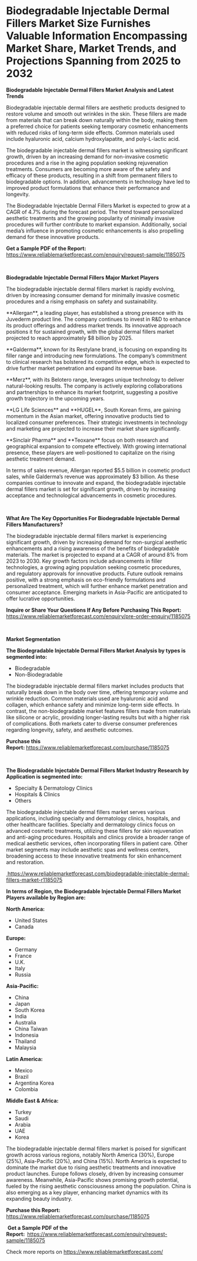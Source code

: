 <p><h1>Biodegradable Injectable Dermal Fillers Market Size Furnishes Valuable Information Encompassing Market Share, Market Trends, and Projections Spanning from 2025 to 2032</h1></p><p><strong>Biodegradable Injectable Dermal Fillers Market Analysis and Latest Trends</strong></p>
<p><p>Biodegradable injectable dermal fillers are aesthetic products designed to restore volume and smooth out wrinkles in the skin. These fillers are made from materials that can break down naturally within the body, making them a preferred choice for patients seeking temporary cosmetic enhancements with reduced risks of long-term side effects. Common materials used include hyaluronic acid, calcium hydroxylapatite, and poly-L-lactic acid. </p><p>The biodegradable injectable dermal fillers market is witnessing significant growth, driven by an increasing demand for non-invasive cosmetic procedures and a rise in the aging population seeking rejuvenation treatments. Consumers are becoming more aware of the safety and efficacy of these products, resulting in a shift from permanent fillers to biodegradable options. In addition, advancements in technology have led to improved product formulations that enhance their performance and longevity.</p><p>The Biodegradable Injectable Dermal Fillers Market is expected to grow at a CAGR of 4.7% during the forecast period. The trend toward personalized aesthetic treatments and the growing popularity of minimally invasive procedures will further contribute to market expansion. Additionally, social media’s influence in promoting cosmetic enhancements is also propelling demand for these innovative products.</p></p>
<p><strong>Get a Sample PDF of the Report:&nbsp;</strong> <a href="https://www.reliablemarketforecast.com/enquiry/request-sample/1185075?utm_campaign=1875&utm_medium=2&utm_source=Github&utm_content=ia&utm_term=11012025&utm_id=biodegradable-injectable-dermal-fillers">https://www.reliablemarketforecast.com/enquiry/request-sample/1185075</a></p>
<p>&nbsp;</p>
<p><strong>Biodegradable Injectable Dermal Fillers Major Market Players</strong></p>
<p><p>The biodegradable injectable dermal fillers market is rapidly evolving, driven by increasing consumer demand for minimally invasive cosmetic procedures and a rising emphasis on safety and sustainability.</p><p>**Allergan**, a leading player, has established a strong presence with its Juvederm product line. The company continues to invest in R&D to enhance its product offerings and address market trends. Its innovative approach positions it for sustained growth, with the global dermal fillers market projected to reach approximately $8 billion by 2025.</p><p>**Galderma**, known for its Restylane brand, is focusing on expanding its filler range and introducing new formulations. The company’s commitment to clinical research has bolstered its competitive edge, which is expected to drive further market penetration and expand its revenue base.</p><p>**Merz**, with its Belotero range, leverages unique technology to deliver natural-looking results. The company is actively exploring collaborations and partnerships to enhance its market footprint, suggesting a positive growth trajectory in the upcoming years.</p><p>**LG Life Sciences** and **HUGEL**, South Korean firms, are gaining momentum in the Asian market, offering innovative products tied to localized consumer preferences. Their strategic investments in technology and marketing are projected to increase their market share significantly.</p><p>**Sinclair Pharma** and **Teoxane** focus on both research and geographical expansion to compete effectively. With growing international presence, these players are well-positioned to capitalize on the rising aesthetic treatment demand.</p><p>In terms of sales revenue, Allergan reported $5.5 billion in cosmetic product sales, while Galderma’s revenue was approximately $3 billion. As these companies continue to innovate and expand, the biodegradable injectable dermal fillers market is set for significant growth, driven by increasing acceptance and technological advancements in cosmetic procedures.</p></p>
<p>&nbsp;</p>
<p><strong>What Are The Key Opportunities For Biodegradable Injectable Dermal Fillers Manufacturers?</strong></p>
<p><p>The biodegradable injectable dermal fillers market is experiencing significant growth, driven by increasing demand for non-surgical aesthetic enhancements and a rising awareness of the benefits of biodegradable materials. The market is projected to expand at a CAGR of around 8% from 2023 to 2030. Key growth factors include advancements in filler technologies, a growing aging population seeking cosmetic procedures, and regulatory approvals for innovative products. Future outlook remains positive, with a strong emphasis on eco-friendly formulations and personalized treatment, which will further enhance market penetration and consumer acceptance. Emerging markets in Asia-Pacific are anticipated to offer lucrative opportunities.</p></p>
<p><strong>Inquire or Share Your Questions If Any Before Purchasing This Report:</strong> <a href="https://www.reliablemarketforecast.com/enquiry/pre-order-enquiry/1185075?utm_campaign=1875&utm_medium=2&utm_source=Github&utm_content=ia&utm_term=11012025&utm_id=biodegradable-injectable-dermal-fillers">https://www.reliablemarketforecast.com/enquiry/pre-order-enquiry/1185075</a></p>
<p>&nbsp;</p>
<p><strong>Market Segmentation</strong></p>
<p><strong>The Biodegradable Injectable Dermal Fillers Market Analysis by types is segmented into:</strong></p>
<p><ul><li>Biodegradable</li><li>Non-Biodegradable</li></ul></p>
<p><p>The biodegradable injectable dermal fillers market includes products that naturally break down in the body over time, offering temporary volume and wrinkle reduction. Common materials used are hyaluronic acid and collagen, which enhance safety and minimize long-term side effects. In contrast, the non-biodegradable market features fillers made from materials like silicone or acrylic, providing longer-lasting results but with a higher risk of complications. Both markets cater to diverse consumer preferences regarding longevity, safety, and aesthetic outcomes.</p></p>
<p><strong>Purchase this Report:&nbsp;</strong><a href="https://www.reliablemarketforecast.com/purchase/1185075?utm_campaign=1875&utm_medium=2&utm_source=Github&utm_content=ia&utm_term=11012025&utm_id=biodegradable-injectable-dermal-fillers">https://www.reliablemarketforecast.com/purchase/1185075</a></p>
<p>&nbsp;</p>
<p><strong>The Biodegradable Injectable Dermal Fillers Market Industry Research by Application is segmented into:</strong></p>
<p><ul><li>Specialty & Dermatology Clinics</li><li>Hospitals & Clinics</li><li>Others</li></ul></p>
<p><p>The biodegradable injectable dermal fillers market serves various applications, including specialty and dermatology clinics, hospitals, and other healthcare facilities. Specialty and dermatology clinics focus on advanced cosmetic treatments, utilizing these fillers for skin rejuvenation and anti-aging procedures. Hospitals and clinics provide a broader range of medical aesthetic services, often incorporating fillers in patient care. Other market segments may include aesthetic spas and wellness centers, broadening access to these innovative treatments for skin enhancement and restoration.</p></p>
<p><a href="https://www.reliablemarketforecast.com/biodegradable-injectable-dermal-fillers-market-r1185075?utm_campaign=1875&utm_medium=2&utm_source=Github&utm_content=ia&utm_term=11012025&utm_id=biodegradable-injectable-dermal-fillers">&nbsp;https://www.reliablemarketforecast.com/biodegradable-injectable-dermal-fillers-market-r1185075</a></p>
<p><strong>In terms of Region, the Biodegradable Injectable Dermal Fillers Market Players available by Region are:</strong></p>
<p>
    <p> <strong> North America: </strong>
        <ul>
            <li>United States</li>
            <li>Canada</li>
        </ul>
        </p> 
    <p> <strong> Europe: </strong>
        <ul>
            <li>Germany</li>
            <li>France</li>
            <li>U.K.</li>
            <li>Italy</li>
            <li>Russia</li>
        </ul>
        </p> 
    <p> <strong> Asia-Pacific: </strong>
        <ul>
            <li>China</li>
            <li>Japan</li>
            <li>South Korea</li>
            <li>India</li>
            <li>Australia</li>
            <li>China Taiwan</li>
            <li>Indonesia</li>
            <li>Thailand</li>
            <li>Malaysia</li>
        </ul>
        </p> 
    <p> <strong> Latin America: </strong>
        <ul>
            <li>Mexico</li>
            <li>Brazil</li>
            <li>Argentina Korea</li>
            <li>Colombia</li>
        </ul>
        </p> 
    <p> <strong> Middle East & Africa: </strong>
        <ul>
            <li>Turkey</li>
            <li>Saudi</li>
            <li>Arabia</li>
            <li>UAE</li>
            <li>Korea</li>
        </ul>
    </p>
    </p>
<p><p>The biodegradable injectable dermal fillers market is poised for significant growth across various regions, notably North America (30%), Europe (25%), Asia-Pacific (20%), and China (15%). North America is expected to dominate the market due to rising aesthetic treatments and innovative product launches. Europe follows closely, driven by increasing consumer awareness. Meanwhile, Asia-Pacific shows promising growth potential, fueled by the rising aesthetic consciousness among the population. China is also emerging as a key player, enhancing market dynamics with its expanding beauty industry.</p></p>
<p><strong>Purchase this Report: </strong><a href="https://www.reliablemarketforecast.com/purchase/1185075?utm_campaign=1875&utm_medium=2&utm_source=Github&utm_content=ia&utm_term=11012025&utm_id=biodegradable-injectable-dermal-fillers">https://www.reliablemarketforecast.com/purchase/1185075</a></p>
<p>&nbsp;<strong>Get a Sample PDF of the Report:&nbsp;&nbsp;</strong><a href="https://www.reliablemarketforecast.com/enquiry/request-sample/1185075?utm_campaign=1875&utm_medium=2&utm_source=Github&utm_content=ia&utm_term=11012025&utm_id=biodegradable-injectable-dermal-fillers">https://www.reliablemarketforecast.com/enquiry/request-sample/1185075</a></p>
<p><strong></strong></p>
<p>Check more reports on <a href="https://www.reliablemarketforecast.com/?utm_campaign=1875&utm_medium=2&utm_source=Github&utm_content=ia&utm_term=11012025&utm_id=biodegradable-injectable-dermal-fillers">https://www.reliablemarketforecast.com/</a></p>